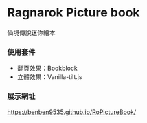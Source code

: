 # Ragnarok Picture book
仙境傳說迷你繪本

### 使用套件
- 翻頁效果：Bookblock
- 立體效果：Vanilla-tilt.js

### 展示網址
https://benben9535.github.io/RoPictureBook/